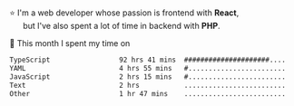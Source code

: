 ⭐ I'm a web developer whose passion is frontend with <b>React</b>,<br/>
&nbsp; &nbsp; &nbsp; but I've also spent a lot of time in backend with <b>PHP</b>.

📅 This month I spent my time on

<!--START_SECTION:waka-->

```txt
TypeScript                 92 hrs 41 mins  #####################....   85.63 %
YAML                       4 hrs 55 mins   #........................   04.55 %
JavaScript                 2 hrs 15 mins   #........................   02.09 %
Text                       2 hrs           .........................   01.85 %
Other                      1 hr 47 mins    .........................   01.66 %
```

<!--END_SECTION:waka-->

